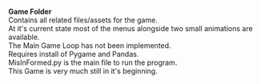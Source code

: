 **Game Folder**
<br />Contains all related files/assets for the game.
<br />At it's current state most of the menus alongside two small animations are available.
<br />The Main Game Loop has not been implemented.
<br />Requires install of Pygame and Pandas.
<br />MisInFormed.py is the main file to run the program.
<br />This Game is very much still in it's beginning.
